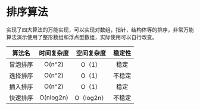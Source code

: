 # 排序算法


实现了四大算法的万能实现，可以实现对数组，指针，结构体等的排序，非常万能
算法演示使用了整形数组和浮点型数组，实际使用可以自行改变。

|  算法名  | 时间复杂度 | 空间复杂度 | 稳定性 |
| :------: | :--------: | :--------: | :----: |
| 冒泡排序 |   O(n^2)   |   O（1）   |  稳定  |
| 选择排序 |   O(n^2)   |   O（1）   | 不稳定 |
| 插入排序 |   O(n^2)   |   O（1）   |  稳定  |
| 快速排序 | O(nlog2n)  | O（log2n） | 不稳定 |

